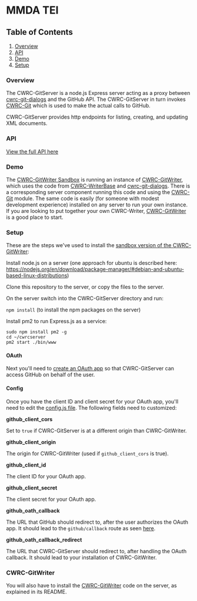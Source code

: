 # MMDA TEI


## Table of Contents

1. [Overview](#overview)
1. [API](#api)
1. [Demo](#demo)
1. [Setup](#setup)
<!---
1. [Development](#development)
2. [Development Setup](#install)
2. [Development Server](#development-server)
2. [Testing](#testing)
2. [Coverage](#coverage)
2. [Commitizen](#commitizen)
2. [Travis](#travis)
2. [Git Hooks](#git-hooks)
-->



### Overview

The CWRC-GitServer is a node.js Express server acting as a proxy between [cwrc-git-dialogs](https://github.com/cwrc/cwrc-git-dialogs) and the GitHub API. The CWRC-GitServer in turn invokes [CWRC-Git](https://github.com/cwrc/CWRC-Git) which is used to make the actual calls to GitHub.

CWRC-GitServer provides http endpoints for listing, creating, and updating XML documents.

### API

[View the full API here](https://github.com/cwrc/CWRC-GitServer/blob/master/API.md)

### Demo

The [CWRC-GitWriter Sandbox](https://cwrc-writer.cwrc.ca) is running an instance of [CWRC-GitWriter](https://github.com/cwrc/CWRC-GitWriter), which uses the code from [CWRC-WriterBase](https://github.com/cwrc/CWRC-WriterBase) and [cwrc-git-dialogs](https://github.com/cwrc/cwrc-git-dialogs). There is a corresponding server component running this code and using the [CWRC-Git](https://github.com/cwrc/CWRC-Git) module. The same code is easily (for someone with modest development experience) installed on any server to run your own instance.  If you are looking to put together your own CWRC-Writer, [CWRC-GitWriter](https://github.com/cwrc/CWRC-GitWriter) is a good place to start.


### Setup

These are the steps we've used to install the [sandbox version of the CWRC-GitWriter](https://cwrc-writer.cwrc.ca):

Install node.js on a server (one approach for ubuntu is described here:  https://nodejs.org/en/download/package-manager/#debian-and-ubuntu-based-linux-distributions)

Clone this repository to the server, or copy the files to the server.

On the server switch into the CWRC-GitServer directory and run:

`npm install` (to install the npm packages on the server)

Install pm2 to run Express.js as a service:

```
sudo npm install pm2 -g
cd ~/cwrcserver
pm2 start ./bin/www
```

#### OAuth

Next you'll need to [create an OAuth app](https://developer.github.com/apps/building-oauth-apps/creating-an-oauth-app/) so that CWRC-GitServer can access GitHub on behalf of the user.

#### Config

Once you have the client ID and client secret for your OAuth app, you'll need to edit the [config.js file](https://github.com/cwrc/CWRC-GitServer/blob/master/config.js). The following fields need to customized:

**github_client_cors**

Set to `true` if CWRC-GitServer is at a different origin than CWRC-GitWriter.

**github_client_origin**

The origin for CWRC-GitWriter (used if `github_client_cors` is true).

**github_client_id**

The client ID for your OAuth app.

**github_client_secret**

The client secret for your OAuth app.

**github_oath_callback**

The URL that GitHub should redirect to, after the user authorizes the OAuth app. It should lead to the `github/callback` route as seen [here](https://github.com/cwrc/CWRC-GitServer/blob/master/routes/github.js#L150).

**github_oath_callback_redirect**

The URL that CWRC-GitServer should redirect to, after handling the OAuth callback. It should lead to your installation of CWRC-GitWriter.


<!---
and to start automatically (from https://www.digitalocean.com/community/tutorials/how-to-set-up-a-node-js-application-for-production-on-ubuntu-14-04):

`pm2 startup ubuntu`

- which should tell you to run some like this:  `sudo su -c "env PATH=$PATH:/usr/bin pm2 startup ubuntu -u ubuntu --hp /home/ubuntu"`
- run what it tells you to run

install nginx:

`sudo apt-get install nginx`

and change it's config:

`sudo vi /etc/nginx/sites-available/default`

to:

```
server {
    listen 80;

    server_name your_ip_goes_here;
    
    location / {
                root /home/ubuntu/cwrcwriter;
        }

    location /github {
        proxy_pass http://localhost:3000;
        proxy_http_version 1.1;
        proxy_set_header Upgrade $http_upgrade;
        proxy_set_header Connection 'upgrade';
        proxy_set_header Host $host;
        proxy_cache_bypass $http_upgrade;
    }
}
```

restart nginx:

`sudo service nginx restart`
-->

### CWRC-GitWriter

You will also have to install the [CWRC-GitWriter](https://github.com/cwrc/CWRC-GitWriter) code on the server, as explained in its README.


